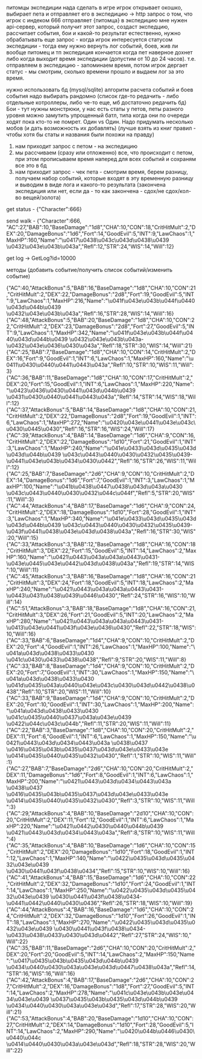 питомцы
экспедиции нада сделать
в игре игрок открывает окошко, выбирает пета и отправляет его в экспедицию
-> http запрос о том, что игрок с индеком 666 отправляет {питомца} в экспедицию
мне нужен api-сервер, который получит этот запрос, создаст экспедцию, рассчитает события, бои и какой-то результат
естественно, нужно обрабатывать еще запрос - когда игрок интересуется статусом экспедиции - тогда ему нужно вернуть лог событий, боев, жив ли вообще питомец и тп
экспедиция кончается когда пет наверное дохнет либо когда выходит время экспедиции (допустим от 10 до 24 часов).
т.е. отправляем в экспедицию - запоминаем время, потом игрок дергает статус - мы смотрим, сколько времени прошло и выдаем лог за это время.

нужно использовать бд (mysql/sqlite)
алгоритм расчета событий и боев
события надо выбирать рандомно (список где-то редачить - либо отдельные котроллеры, либо че-то еще, мб достаточно редачить бд)
Бои - тут нужны монстрюки, у нас есть статы у петов, петы разного уровня
можно замутить упрощенный батл, типа когда они по очереди ходят пока кто-то не помрет. Один vs Один. Надо придумать несколько мобов (и дать возможность их добавлять) (лучше взять из книг правил - чтобы хотя бы статы и названия были похожи на правду)

1. нам приходит запрос с петом - на экспедицию
2. мы рассчиваем (сразу или отложенно) все, что происходит с петом, при этом прописываем время наперед для всех событий и сохраням все это в бд
3. нам приходит запрос - чек пета - смотрим время, берем разницу, получаем набор событий, которые входят в эту временную разницу и выводим в виде лога и какого-то результата (закончена экспедиция или нет, если да - то как закончена - сдох/не сдох/кол-во вещей/золота)

get status - {"Character":666}

send walk - {"Character":666, "AC":27,"BAB":10,"BaseDamage":"1d8","CHA":10,"CON":18,"CritHitMult":2,"DEX":20,"DamageBonus":"1d6","Fort":14,"GoodEvil":5,"INT":9,"LawChaos":1,"MaxHP":160,"Name":"\u0417\u0438\u043c\u043d\u0438\u0439 \u0432\u043e\u043b\u043a","Refl":12,"STR":24,"WIS":14,"Will":12}

get log -> GetLog?id=10000


методы (добавить событие/получить список событий/изменить событие)

{"AC":40,"AttackBonus":5,"BAB":16,"BaseDamage":"1d8","CHA":10,"CON":21,"CritHitMult":2,"DEX":22,"DamageBonus":"2d8","Fort":19,"GoodEvil":5,"INT":9,"LawChaos":1,"MaxHP":216,"Name":"\u041f\u043e\u043b\u044f\u0440\u043d\u044b\u0439 \u0432\u043e\u043b\u043a","Refl":16,"STR":28,"WIS":14,"Will":16}
{"AC":48,"AttackBonus":5,"BAB":20,"BaseDamage":"1d8","CHA":10,"CON":22,"CritHitMult":2,"DEX":23,"DamageBonus":"2d8","Fort":27,"GoodEvil":5,"INT":9,"LawChaos":1,"MaxHP":342,"Name":"\u041f\u043e\u043b\u044f\u0440\u043d\u044b\u0439 \u0432\u043e\u043b\u043a-\u0432\u043e\u0436\u0430\u043a","Refl":18,"STR":30,"WIS":14,"Will":21}
{"AC":25,"BAB":7,"BaseDamage":"1d8","CHA":10,"CON":14,"CritHitMult":2,"DEX":16,"Fort":9,"GoodEvil":1,"INT":6,"LawChaos":1,"MaxHP":160,"Name":"\u0411\u0430\u0440\u0441\u0443\u043a","Refl":10,"STR":10,"WIS":11,"Will":3}
{"AC":36,"BAB":11,"BaseDamage":"1d8","CHA":10,"CON":17,"CritHitMult":2,"DEX":20,"Fort":15,"GoodEvil":1,"INT":6,"LawChaos":1,"MaxHP":220,"Name":"\u0423\u0436\u0430\u0441\u043d\u044b\u0439 \u0431\u0430\u0440\u0441\u0443\u043a","Refl":14,"STR":14,"WIS":18,"Will":12}
{"AC":37,"AttackBonus":5,"BAB":14,"BaseDamage":"1d8","CHA":10,"CON":21,"CritHitMult":2,"DEX":22,"DamageBonus":"2d8","Fort":19,"GoodEvil":1,"INT":6,"LawChaos":1,"MaxHP":272,"Name":"\u0420\u043e\u0441\u043e\u043c\u0430\u0445\u0430","Refl":16,"STR":16,"WIS":24,"Will":17}
{"AC":39,"AttackBonus":4,"BAB":14,"BaseDamage":"1d6","CHA":9,"CON":16,"CritHitMult":2,"DEX":22,"DamageBonus":"1d10","Fort":21,"GoodEvil":1,"INT":3,"LawChaos":1,"MaxHP":240,"Name":"\u041e\u0433\u043d\u0435\u043d\u043d\u044b\u0439 \u043c\u0443\u0440\u0430\u0432\u0435\u0439-\u0441\u043e\u043b\u0434\u0430\u0442","Refl":16,"STR":26,"WIS":11,"Will":12}
{"AC":25,"BAB":7,"BaseDamage":"2d6","CHA":9,"CON":10,"CritHitMult":2,"DEX":14,"DamageBonus":"1d6","Fort":7,"GoodEvil":1,"INT":3,"LawChaos":1,"MaxHP":100,"Name":"\u041b\u0438\u0447\u0438\u043d\u043a\u0430 \u043c\u0443\u0440\u0430\u0432\u044c\u044f","Refl":5,"STR":20,"WIS":11,"Will":3}
{"AC":44,"AttackBonus":4,"BAB":17,"BaseDamage":"1d6","CHA":9,"CON":24,"CritHitMult":2,"DEX":18,"DamageBonus":"1d10","Fort":28,"GoodEvil":1,"INT":3,"LawChaos":1,"MaxHP":340,"Name":"\u041e\u0433\u043d\u0435\u043d\u043d\u044b\u0439 \u043c\u0443\u0440\u0430\u0432\u0435\u0439-\u043f\u0441\u0438\u043e\u043d\u0438\u043a","Refl":16,"STR":30,"WIS":20,"Will":15}
{"AC":33,"AttackBonus":3,"BAB":12,"BaseDamage":"1d8","CHA":16,"CON":18,"CritHitMult":3,"DEX":22,"Fort":15,"GoodEvil":5,"INT":14,"LawChaos":2,"MaxHP":160,"Name":"\u0421\u0443\u043a\u043a\u0443\u0431-\u043e\u0445\u043e\u0442\u043d\u0438\u043a","Refl":19,"STR":14,"WIS":10,"Will":11}
{"AC":45,"AttackBonus":3,"BAB":16,"BaseDamage":"1d8","CHA":16,"CON":21,"CritHitMult":3,"DEX":24,"Fort":18,"GoodEvil":5,"INT":18,"LawChaos":2,"MaxHP":240,"Name":"\u0421\u0443\u043a\u043a\u0443\u0431-\u0443\u0431\u0438\u0439\u0446\u0430","Refl":24,"STR":16,"WIS":10,"Will":14}
{"AC":51,"AttackBonus":3,"BAB":18,"BaseDamage":"1d8","CHA":16,"CON":21,"CritHitMult":3,"DEX":26,"Fort":21,"GoodEvil":5,"INT":20,"LawChaos":2,"MaxHP":280,"Name":"\u0421\u0443\u043a\u043a\u0443\u0431-\u0413\u043e\u0441\u043f\u043e\u0436\u0430","Refl":22,"STR":18,"WIS":10,"Will":16}
{"AC":33,"BAB":6,"BaseDamage":"1d4","CHA":9,"CON":10,"CritHitMult":2,"DEX":20,"Fort":4,"GoodEvil":1,"INT":26,"LawChaos":1,"MaxHP":100,"Name":"\u041a\u043d\u0438\u0433\u0430 \u041c\u0430\u0433\u0438\u0438","Refl":9,"STR":20,"WIS":11,"Will":8}
{"AC":33,"BAB":8,"BaseDamage":"1d4","CHA":9,"CON":10,"CritHitMult":2,"DEX":20,"Fort":7,"GoodEvil":1,"INT":30,"LawChaos":1,"MaxHP":150,"Name":"\u041a\u043d\u0438\u0433\u0430 \u041d\u0435\u043a\u0440\u043e\u043c\u0430\u043d\u0442\u0438\u0438","Refl":10,"STR":20,"WIS":11,"Will":10}
{"AC":33,"BAB":9,"BaseDamage":"1d4","CHA":9,"CON":10,"CritHitMult":2,"DEX":20,"Fort":10,"GoodEvil":1,"INT":30,"LawChaos":1,"MaxHP":200,"Name":"\u041a\u043d\u0438\u0433\u0430 \u041c\u0435\u0440\u0437\u043a\u043e\u0439 \u0422\u044c\u043c\u044b","Refl":11,"STR":20,"WIS":11,"Will":11}
{"AC":22,"BAB":3,"BaseDamage":"1d8","CHA":10,"CON":20,"CritHitMult":2,"DEX":11,"Fort":6,"GoodEvil":1,"INT":6,"LawChaos":1,"MaxHP":150,"Name":"\u0421\u0443\u043d\u0434\u0443\u043a \u0438\u0437 \u0416\u0435\u043b\u0435\u0437\u043d\u043e\u0433\u043e \u0414\u0435\u0440\u0435\u0432\u0430","Refl":1,"STR":10,"WIS":11,"Will":1}
{"AC":27,"BAB":7,"BaseDamage":"2d6","CHA":10,"CON":20,"CritHitMult":2,"DEX":11,"DamageBonus":"1d6","Fort":8,"GoodEvil":1,"INT":6,"LawChaos":1,"MaxHP":200,"Name":"\u0421\u0443\u043d\u0434\u0443\u043a \u0438\u0437 \u0416\u0435\u043b\u0435\u0437\u043d\u043e\u0433\u043e \u0414\u0435\u0440\u0435\u0432\u0430","Refl":3,"STR":10,"WIS":11,"Will":3}
{"AC":29,"AttackBonus":4,"BAB":10,"BaseDamage":"2d10","CHA":10,"CON":20,"CritHitMult":2,"DEX":11,"Fort":12,"GoodEvil":1,"INT":6,"LawChaos":1,"MaxHP":220,"Name":"\u0421\u0442\u0430\u0440\u044b\u0439 \u0421\u0443\u043d\u0434\u0443\u043a","Refl":8,"STR":10,"WIS":11,"Will":4}
{"AC":35,"AttackBonus":4,"BAB":10,"BaseDamage":"1d6","CHA":10,"CON":15,"CritHitMult":2,"DEX":20,"DamageBonus":"1d10","Fort":18,"GoodEvil":1,"INT":12,"LawChaos":1,"MaxHP":140,"Name":"\u0422\u0435\u043d\u0435\u0432\u043e\u0439 \u0430\u0441\u043f\u0438\u0434","Refl":15,"STR":10,"WIS":10,"Will":16}
{"AC":41,"AttackBonus":4,"BAB":15,"BaseDamage":"1d6","CHA":10,"CON":22,"CritHitMult":2,"DEX":32,"DamageBonus":"1d10","Fort":24,"GoodEvil":1,"INT":14,"LawChaos":1,"MaxHP":250,"Name":"\u0422\u0435\u043d\u0435\u0432\u043e\u0439 \u0430\u0441\u043f\u0438\u0434-\u0441\u0442\u0440\u0430\u0436","Refl":26,"STR":18,"WIS":10,"Will":19}
{"AC":44,"AttackBonus":4,"BAB":16,"BaseDamage":"1d6","CHA":10,"CON":24,"CritHitMult":2,"DEX":32,"DamageBonus":"1d10","Fort":26,"GoodEvil":1,"INT":18,"LawChaos":1,"MaxHP":270,"Name":"\u0422\u0435\u043d\u0435\u0432\u043e\u0439 \u0430\u0441\u043f\u0438\u0434-\u0433\u0438\u0433\u0430\u043d\u0442","Refl":27,"STR":24,"WIS":10,"Will":22}
{"AC":35,"BAB":11,"BaseDamage":"2d6","CHA":10,"CON":20,"CritHitMult":2,"DEX":20,"Fort":20,"GoodEvil":5,"INT":14,"LawChaos":2,"MaxHP":150,"Name":"\u0417\u0435\u043b\u0435\u043d\u044b\u0439 \u0434\u0440\u0430\u043a\u043e\u043d\u0447\u0438\u043a","Refl":14,"STR":16,"WIS":16,"Will":16}
{"AC":42,"AttackBonus":4,"BAB":17,"BaseDamage":"2d6","CHA":10,"CON":27,"CritHitMult":2,"DEX":16,"DamageBonus":"1d8","Fort":27,"GoodEvil":5,"INT":14,"LawChaos":2,"MaxHP":278,"Name":"\u041c\u043e\u043b\u043e\u0434\u043e\u0439 \u0437\u0435\u043b\u0435\u043d\u044b\u0439 \u0434\u0440\u0430\u043a\u043e\u043d","Refl":17,"STR":28,"WIS":20,"Will":21}
{"AC":53,"AttackBonus":4,"BAB":20,"BaseDamage":"1d10","CHA":10,"CON":27,"CritHitMult":2,"DEX":14,"DamageBonus":"1d10","Fort":28,"GoodEvil":5,"INT":14,"LawChaos":2,"MaxHP":290,"Name":"\u0420\u044b\u0446\u0430\u0440\u044c \u0414\u0440\u0430\u043a\u043e\u043d","Refl":18,"STR":28,"WIS":20,"Will":22}
